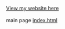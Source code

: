 <a href = "https://abhi123dev.github.io/LS_WEB_ASSIGNMENT_1/" >View my website here</a>
<br> <br>
main page <a href = "index.html"> index.html</a>
